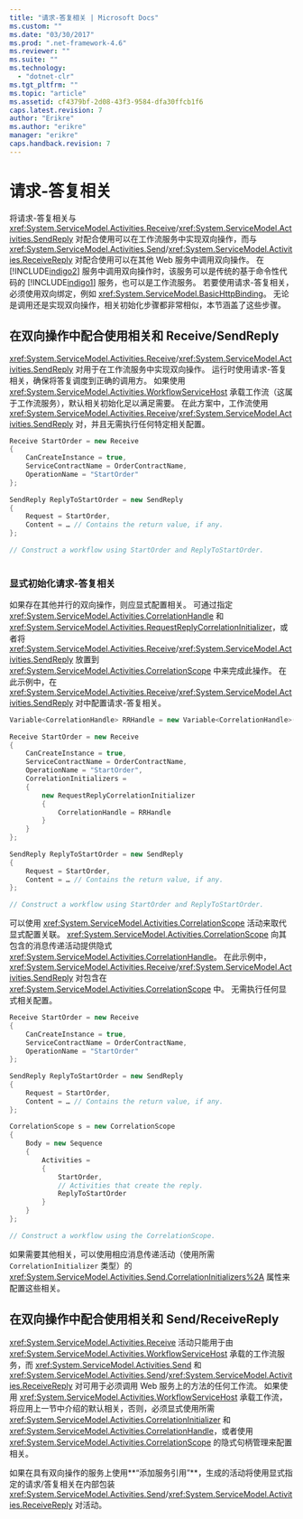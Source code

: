 ```yaml
---
title: "请求-答复相关 | Microsoft Docs"
ms.custom: ""
ms.date: "03/30/2017"
ms.prod: ".net-framework-4.6"
ms.reviewer: ""
ms.suite: ""
ms.technology: 
  - "dotnet-clr"
ms.tgt_pltfrm: ""
ms.topic: "article"
ms.assetid: cf4379bf-2d08-43f3-9584-dfa30ffcb1f6
caps.latest.revision: 7
author: "Erikre"
ms.author: "erikre"
manager: "erikre"
caps.handback.revision: 7
---
```

# 请求-答复相关
将请求\-答复相关与 <xref:System.ServiceModel.Activities.Receive>\/<xref:System.ServiceModel.Activities.SendReply> 对配合使用可以在工作流服务中实现双向操作，而与 <xref:System.ServiceModel.Activities.Send>\/<xref:System.ServiceModel.Activities.ReceiveReply> 对配合使用可以在其他 Web 服务中调用双向操作。  在 [!INCLUDE[indigo2](../../../../includes/indigo2-md.md)] 服务中调用双向操作时，该服务可以是传统的基于命令性代码的 [!INCLUDE[indigo1](../../../../includes/indigo1-md.md)] 服务，也可以是工作流服务。  若要使用请求\-答复相关，必须使用双向绑定，例如 <xref:System.ServiceModel.BasicHttpBinding>。  无论是调用还是实现双向操作，相关初始化步骤都非常相似，本节涵盖了这些步骤。  
  
## 在双向操作中配合使用相关和 Receive\/SendReply  
 <xref:System.ServiceModel.Activities.Receive>\/<xref:System.ServiceModel.Activities.SendReply> 对用于在工作流服务中实现双向操作。  运行时使用请求\-答复相关，确保将答复调度到正确的调用方。  如果使用 <xref:System.ServiceModel.Activities.WorkflowServiceHost> 承载工作流（这属于工作流服务），默认相关初始化足以满足需要。  在此方案中，工作流使用 <xref:System.ServiceModel.Activities.Receive>\/<xref:System.ServiceModel.Activities.SendReply> 对，并且无需执行任何特定相关配置。  
  
```csharp  
Receive StartOrder = new Receive  
{  
    CanCreateInstance = true,  
    ServiceContractName = OrderContractName,  
    OperationName = "StartOrder"  
};  
  
SendReply ReplyToStartOrder = new SendReply  
{  
    Request = StartOrder,  
    Content = … // Contains the return value, if any.  
};  
  
// Construct a workflow using StartOrder and ReplyToStartOrder.  
  
```  
  
### 显式初始化请求\-答复相关  
 如果存在其他并行的双向操作，则应显式配置相关。  可通过指定 <xref:System.ServiceModel.Activities.CorrelationHandle> 和 <xref:System.ServiceModel.Activities.RequestReplyCorrelationInitializer>，或者将 <xref:System.ServiceModel.Activities.Receive>\/<xref:System.ServiceModel.Activities.SendReply> 放置到 <xref:System.ServiceModel.Activities.CorrelationScope> 中来完成此操作。  在此示例中，在 <xref:System.ServiceModel.Activities.Receive>\/<xref:System.ServiceModel.Activities.SendReply> 对中配置请求\-答复相关。  
  
```csharp  
Variable<CorrelationHandle> RRHandle = new Variable<CorrelationHandle>();  
  
Receive StartOrder = new Receive  
{  
    CanCreateInstance = true,  
    ServiceContractName = OrderContractName,  
    OperationName = "StartOrder",  
    CorrelationInitializers =  
    {  
        new RequestReplyCorrelationInitializer  
        {  
            CorrelationHandle = RRHandle  
        }  
    }  
};  
  
SendReply ReplyToStartOrder = new SendReply  
{  
    Request = StartOrder,  
    Content = … // Contains the return value, if any.  
};  
  
// Construct a workflow using StartOrder and ReplyToStartOrder.  
```  
  
 可以使用 <xref:System.ServiceModel.Activities.CorrelationScope> 活动来取代显式配置关联。  <xref:System.ServiceModel.Activities.CorrelationScope> 向其包含的消息传递活动提供隐式 <xref:System.ServiceModel.Activities.CorrelationHandle>。  在此示例中，<xref:System.ServiceModel.Activities.Receive>\/<xref:System.ServiceModel.Activities.SendReply> 对包含在 <xref:System.ServiceModel.Activities.CorrelationScope> 中。  无需执行任何显式相关配置。  
  
```csharp  
Receive StartOrder = new Receive  
{  
    CanCreateInstance = true,  
    ServiceContractName = OrderContractName,  
    OperationName = "StartOrder"  
};  
  
SendReply ReplyToStartOrder = new SendReply  
{  
    Request = StartOrder,  
    Content = … // Contains the return value, if any.  
};  
  
CorrelationScope s = new CorrelationScope  
{  
    Body = new Sequence  
    {  
        Activities =   
        {  
            StartOrder,  
            // Activities that create the reply.  
            ReplyToStartOrder  
        }  
    }  
};  
  
// Construct a workflow using the CorrelationScope.  
```  
  
 如果需要其他相关，可以使用相应消息传递活动（使用所需 `CorrelationInitializer` 类型）的 <xref:System.ServiceModel.Activities.Send.CorrelationInitializers%2A> 属性来配置这些相关。  
  
## 在双向操作中配合使用相关和 Send\/ReceiveReply  
 <xref:System.ServiceModel.Activities.Receive> 活动只能用于由 <xref:System.ServiceModel.Activities.WorkflowServiceHost> 承载的工作流服务，而 <xref:System.ServiceModel.Activities.Send> 和 <xref:System.ServiceModel.Activities.Send>\/<xref:System.ServiceModel.Activities.ReceiveReply> 对可用于必须调用 Web 服务上的方法的任何工作流。  如果使用 <xref:System.ServiceModel.Activities.WorkflowServiceHost> 承载工作流，将应用上一节中介绍的默认相关，否则，必须显式使用所需 <xref:System.ServiceModel.Activities.CorrelationInitializer> 和 <xref:System.ServiceModel.Activities.CorrelationHandle>，或者使用 <xref:System.ServiceModel.Activities.CorrelationScope> 的隐式句柄管理来配置相关。  
  
 如果在具有双向操作的服务上使用**“添加服务引用”**，生成的活动将使用显式指定的请求\/答复相关在内部包装 <xref:System.ServiceModel.Activities.Send>\/<xref:System.ServiceModel.Activities.ReceiveReply> 对活动。